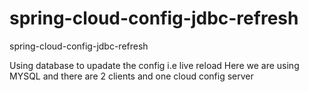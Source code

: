 # spring-cloud-config-jdbc-refresh
spring-cloud-config-jdbc-refresh

Using database to upadate the config i.e live reload
Here we are using MYSQL and there are 2 clients and one cloud config server
